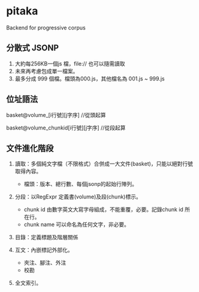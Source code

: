 # pitaka
Backend for progressive corpus

## 分散式 JSONP
1. 大約每256KB一個js 檔，file:// 也可以隨需讀取
2. 未來再考慮包成單一檔案。
3. 最多分成 999 個檔。檔頭為000.js，其他檔名為 001.js ~ 999.js 

## 位址語法
basket@volume_[i行號][j字序]       //從頭起算

basket@volume_chunkid[i行號][j字序]  //從段起算

## 文件進化階段
1. 讀取：多個純文字檔（不限格式）合併成一大文件(basket)，只能以絕對行號取得內容。
    - 檔頭：版本、總行數、每個jsonp的起始行陣列。
2. 分段：以RegExpr 定義書(volume)及段(chunk)標示。
    - chunk id 由數字英文大寫字母組成，不能重覆，必要。記錄chunk id 所在行。
    - chunk name 可以命名為任何文字，非必要。

3. 目錄：定義標題及階層關係
4. 互文：內嵌標記外部化。
    - 夾注、腳注、外注
    - 校勘
5. 全文索引。
